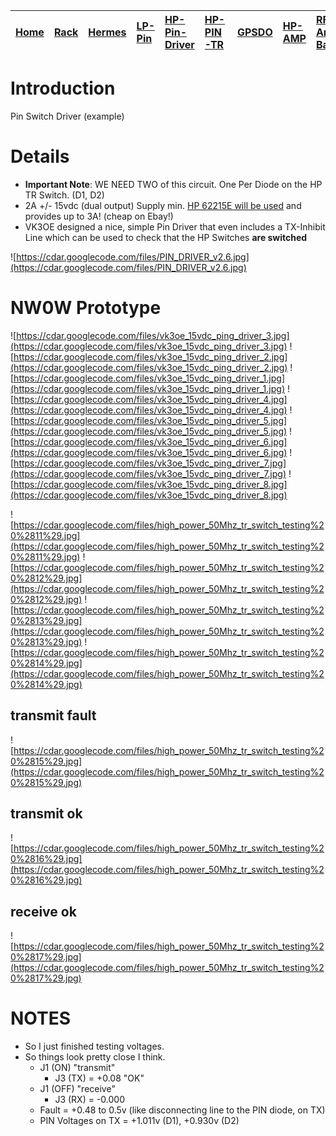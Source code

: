 |[Home](https://code.google.com/p/cdar/wiki/Home)|[Rack](https://code.google.com/p/cdar/wiki/RackMountSystem)|[Hermes](https://code.google.com/p/cdar/wiki/HermesSetup)|[LP-Pin](https://code.google.com/p/cdar/wiki/LowPowerPinSwitchTTL)|[HP-Pin-Driver](https://code.google.com/p/cdar/wiki/PIN_SWITCH_DRIVER)|[HP-PIN-TR](https://code.google.com/p/cdar/wiki/50Mhz_1kw_Lumped_Element_PIN_SWITCH)|[GPSDO](https://code.google.com/p/cdar/wiki/GPSDO)|[HP-AMP](https://code.google.com/p/cdar/wiki/FastHighPower50MhzAmp)|[RF-Amp-Bay](https://code.google.com/p/cdar/wiki/RFAmpBay)|[Power-Bay](https://code.google.com/p/cdar/wiki/PowerBay)|[SDR-Bay](https://code.google.com/p/cdar/wiki/SDRBay)|[External](https://code.google.com/p/cdar/wiki/EnternalLinks)|
|:-----------------------------------------------|:----------------------------------------------------------|:--------------------------------------------------------|:-----------------------------------------------------------------|:---------------------------------------------------------------------|:-----------------------------------------------------------------------------------|:-------------------------------------------------|:------------------------------------------------------------------|:---------------------------------------------------------|:--------------------------------------------------------|:----------------------------------------------------|:------------------------------------------------------------|

# Introduction #

Pin Switch Driver (example)

# Details #
  * **Important Note**: WE NEED TWO of this circuit.  One Per Diode on the HP TR Switch. (D1, D2)
  * 2A +/- 15vdc (dual output) Supply min. [HP 62215E will be used](https://code.google.com/p/cdar/wiki/HP_62215E) and provides up to 3A! (cheap on Ebay!)
  * VK3OE designed a nice, simple Pin Driver that even includes a TX-Inhibit Line which can be used to check that the HP Switches **are switched**

![https://cdar.googlecode.com/files/PIN_DRIVER_v2.6.jpg](https://cdar.googlecode.com/files/PIN_DRIVER_v2.6.jpg)

# NW0W Prototype #

![https://cdar.googlecode.com/files/vk3oe_15vdc_ping_driver_3.jpg](https://cdar.googlecode.com/files/vk3oe_15vdc_ping_driver_3.jpg)
![https://cdar.googlecode.com/files/vk3oe_15vdc_ping_driver_2.jpg](https://cdar.googlecode.com/files/vk3oe_15vdc_ping_driver_2.jpg)
![https://cdar.googlecode.com/files/vk3oe_15vdc_ping_driver_1.jpg](https://cdar.googlecode.com/files/vk3oe_15vdc_ping_driver_1.jpg)
![https://cdar.googlecode.com/files/vk3oe_15vdc_ping_driver_4.jpg](https://cdar.googlecode.com/files/vk3oe_15vdc_ping_driver_4.jpg)
![https://cdar.googlecode.com/files/vk3oe_15vdc_ping_driver_5.jpg](https://cdar.googlecode.com/files/vk3oe_15vdc_ping_driver_5.jpg)
![https://cdar.googlecode.com/files/vk3oe_15vdc_ping_driver_6.jpg](https://cdar.googlecode.com/files/vk3oe_15vdc_ping_driver_6.jpg)
![https://cdar.googlecode.com/files/vk3oe_15vdc_ping_driver_7.jpg](https://cdar.googlecode.com/files/vk3oe_15vdc_ping_driver_7.jpg)
![https://cdar.googlecode.com/files/vk3oe_15vdc_ping_driver_8.jpg](https://cdar.googlecode.com/files/vk3oe_15vdc_ping_driver_8.jpg)

![https://cdar.googlecode.com/files/high_power_50Mhz_tr_switch_testing%20%2811%29.jpg](https://cdar.googlecode.com/files/high_power_50Mhz_tr_switch_testing%20%2811%29.jpg)
![https://cdar.googlecode.com/files/high_power_50Mhz_tr_switch_testing%20%2812%29.jpg](https://cdar.googlecode.com/files/high_power_50Mhz_tr_switch_testing%20%2812%29.jpg)
![https://cdar.googlecode.com/files/high_power_50Mhz_tr_switch_testing%20%2813%29.jpg](https://cdar.googlecode.com/files/high_power_50Mhz_tr_switch_testing%20%2813%29.jpg)
![https://cdar.googlecode.com/files/high_power_50Mhz_tr_switch_testing%20%2814%29.jpg](https://cdar.googlecode.com/files/high_power_50Mhz_tr_switch_testing%20%2814%29.jpg)
## transmit fault ##
![https://cdar.googlecode.com/files/high_power_50Mhz_tr_switch_testing%20%2815%29.jpg](https://cdar.googlecode.com/files/high_power_50Mhz_tr_switch_testing%20%2815%29.jpg)
## transmit ok ##
![https://cdar.googlecode.com/files/high_power_50Mhz_tr_switch_testing%20%2816%29.jpg](https://cdar.googlecode.com/files/high_power_50Mhz_tr_switch_testing%20%2816%29.jpg)
## receive ok ##
![https://cdar.googlecode.com/files/high_power_50Mhz_tr_switch_testing%20%2817%29.jpg](https://cdar.googlecode.com/files/high_power_50Mhz_tr_switch_testing%20%2817%29.jpg)

# NOTES #

  * So I just finished testing voltages.
  * So things look pretty close I think.
    * J1 (ON) "transmit"
      * J3 (TX) = +0.08 "OK"
    * J1 (OFF) "receive"
      * J3 (RX) = -0.000
    * Fault = +0.48 to 0.5v (like disconnecting line to the PIN diode, on TX)
    * PIN Voltages on TX = +1.011v (D1), +0.930v (D2)